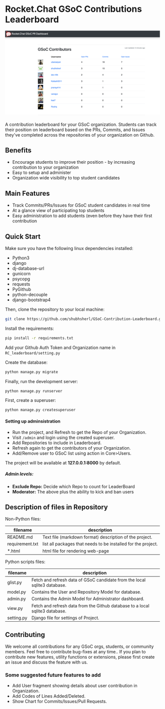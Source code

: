 
# Rocket.Chat GSoC Contributions Leaderboard

![Rocket.Chat GSoC Contributions Leaderboard screenshot](https://github.com/Sing-Li/bbug/blob/master/images/leaderboard.png)

A contribution leaderboard for your GSoC organization. Students can track their position on leaderboard based on the PRs, Commits, and Issues they've completed across the repositories of your organization on Github.

## Benefits
- Encourage students to improve their position - by increasing contribution to your organization
- Easy to setup and administer
- Organization wide visibility to top student candidates

## Main Features
- Track Commits/PRs/Issues for GSoC student candidates in real time
- At a glance view of participating top students
- Easy administration to add students (even before they have their first contribution

## Quick Start

Make sure you have the following linux dependencies installed:

- Python3
- django
- dj-database-url
- gunicorn
- psycopg
- requests
- PyGithub
- python-decouple
- django-bootstrap4

Then, clone the repository to your local machine:

```bash
git clone https://github.com/shubhsherl/GSoC-Contribution-Leaderboard.git
```

Install the requirements:

```bash
pip install -r requirements.txt
```

Add your Github Auth Token and Organization name in `RC_leaderboard/setting.py`

Create the database:

```bash
python manage.py migrate
```

Finally, run the development server:

```bash
python manage.py runserver
```


First, create a superuser:

```bash
python manage.py createsuperuser
```
#### Setting up adminsistration

- Run the project, and Refresh to get the Repo of your Organization.
- Visit `/admin` and login using the created superuser.
- Add Repositories to include in Leaderboard.
- Refresh again to get the contributors of your Organization.
- Add/Remove user to GSoC list using action in Core>Users.

The project will be available at **127.0.0.1:8000** by default.

##### Admin levels:
- **Exclude Repo:** Decide which Repo to count for LeaderBoard
- **Moderator:** The above plus the ability to kick and ban users

## Description of files in Repository

Non-Python files:

filename                           |  description
----------------------------------|------------------------------------------------------------------------------------
README.md                         |  Text file (markdown format) description of the project.
requirement.txt                   |  list all packages that needs to be installed for the project.
\*.html                           |  html file for rendering web-page

Python scripts files:

filename                           |  description
----------------------------------|------------------------------------------------------------------------------------
glist.py                          |  Fetch and refresh data of GSoC candidate from the local sqlite3 database.
model.py                          |  Contains the User and Repository Model for database.
admin.py                          |  Contains the Admin Model for Administrator dashboard.
view.py                           |  Fetch and refresh data from the Github database to a local sqlite3 database.
setting.py                        |  Django file for settings of Project.


## Contributing

We welcome all contributions for any GSoC orgs, students, or community members. Feel free to contribute bug-fixes at any time.. If you plan to contribute new features, utility functions or extensions, please first create an issue and discuss the feature with us. 

### Some suggested future features to add
- Add User fragment showing details about user contribution in Organization.
- Add Codes of Lines Added/Deleted.
- Show Chart for Commits/Issues/Pull Requests.

